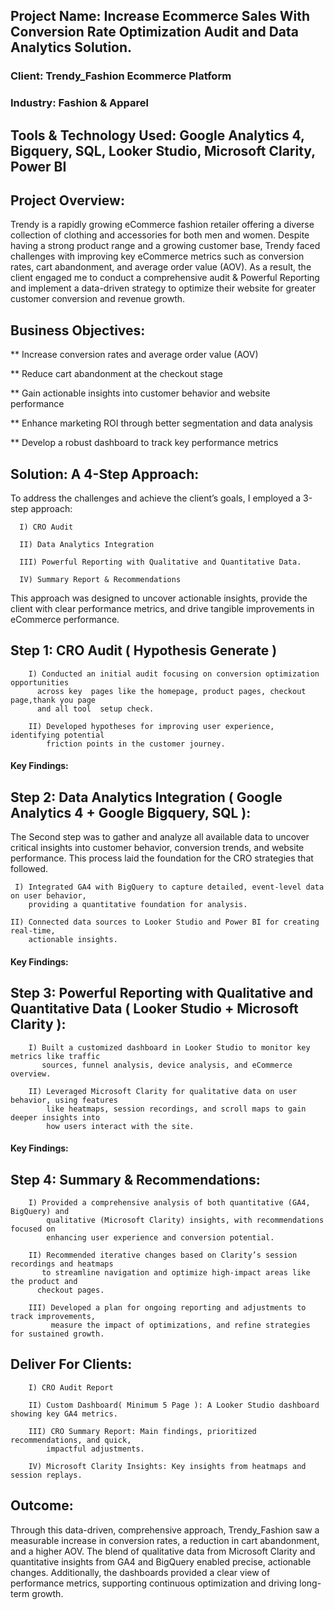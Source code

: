## Project Name: Increase Ecommerce Sales With Conversion Rate Optimization Audit and Data Analytics Solution.
### Client: Trendy_Fashion Ecommerce Platform
### Industry: Fashion & Apparel
## Tools & Technology Used: Google Analytics 4, Bigquery, SQL, Looker Studio, Microsoft Clarity, Power BI

## Project Overview:
Trendy is a rapidly growing eCommerce fashion retailer offering a diverse collection of clothing and accessories for both men and women. Despite having a strong product range and a growing customer base, Trendy faced challenges with improving key eCommerce metrics such as conversion rates, cart abandonment, and average order value (AOV). As a result, the client engaged me to conduct a comprehensive audit & Powerful Reporting  and implement a data-driven strategy to optimize their website for greater customer conversion and revenue growth.


## Business Objectives:
   ** Increase conversion rates and average order value (AOV)
   
   ** Reduce cart abandonment at the checkout stage
   
   ** Gain actionable insights into customer behavior and  website performance
   
   ** Enhance marketing ROI through better segmentation and data analysis
   
   ** Develop a robust dashboard to track key performance metrics

## Solution: A 4-Step Approach:
To address the challenges and achieve the client’s goals, I employed a 3-step approach:

      I) CRO Audit
      
      II) Data Analytics Integration 
      
      III) Powerful Reporting with Qualitative and Quantitative Data.

      IV) Summary Report & Recommendations

This approach was designed to uncover actionable insights, provide the client with clear performance metrics, and drive tangible improvements in eCommerce performance.

## Step 1: CRO Audit ( Hypothesis Generate )
        I) Conducted an initial audit focusing on conversion optimization opportunities 
          across key  pages like the homepage, product pages, checkout page,thank you page 
          and all tool  setup check.

        II) Developed hypotheses for improving user experience, identifying potential 
            friction points in the customer journey.
            
  #### Key Findings: 

## Step 2: Data Analytics Integration ( Google Analytics 4 + Google Bigquery, SQL ):

The Second step was to gather and analyze all available data to uncover critical insights into customer behavior, conversion trends, and website performance. This process laid the foundation for the CRO strategies that followed.
  
     I) Integrated GA4 with BigQuery to capture detailed, event-level data on user behavior, 
        providing a quantitative foundation for analysis.

    II) Connected data sources to Looker Studio and Power BI for creating real-time, 
        actionable insights. 

  #### Key Findings:

## Step 3: Powerful Reporting with Qualitative and Quantitative Data ( Looker Studio + Microsoft Clarity ):
        I) Built a customized dashboard in Looker Studio to monitor key metrics like traffic 
           sources, funnel analysis, device analysis, and eCommerce overview.

        II) Leveraged Microsoft Clarity for qualitative data on user behavior, using features 
            like heatmaps, session recordings, and scroll maps to gain deeper insights into 
            how users interact with the site.

  #### Key Findings:

## Step 4: Summary & Recommendations:
        I) Provided a comprehensive analysis of both quantitative (GA4, BigQuery) and 
            qualitative (Microsoft Clarity) insights, with recommendations focused on 
            enhancing user experience and conversion potential.

        II) Recommended iterative changes based on Clarity’s session recordings and heatmaps 
           to streamline navigation and optimize high-impact areas like the product and 
          checkout pages.

        III) Developed a plan for ongoing reporting and adjustments to track improvements, 
             measure the impact of optimizations, and refine strategies for sustained growth.


## Deliver For Clients:
        I) CRO Audit Report
         
        II) Custom Dashboard( Minimum 5 Page ): A Looker Studio dashboard showing key GA4 metrics.

        III) CRO Summary Report: Main findings, prioritized recommendations, and quick, 
            impactful adjustments.

        IV) Microsoft Clarity Insights: Key insights from heatmaps and session replays.


## Outcome:
Through this data-driven, comprehensive approach, Trendy_Fashion saw a measurable increase in conversion rates, a reduction in cart abandonment, and a higher AOV. The blend of qualitative data from Microsoft Clarity and quantitative insights from GA4 and BigQuery enabled precise, actionable changes. Additionally, the dashboards provided a clear view of performance metrics, supporting continuous optimization and driving long-term growth.

    







   
